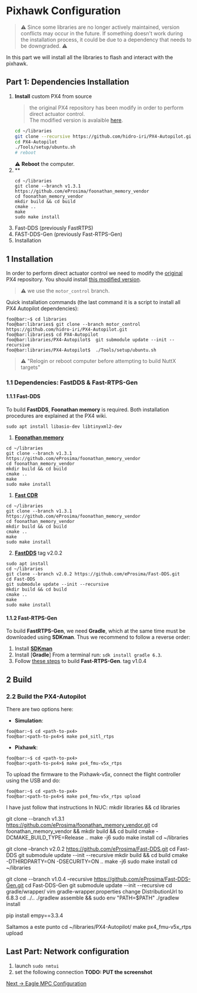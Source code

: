 # Pixhawk Configuration

> ⚠️  Since some libraries are no longer actively maintained, version conflicts may occur in the future. If something doesn't work during the installation process, it could be due to a dependency that needs to be downgraded. ⚠️ 

In this part we will install all the libraries to flash and interact with the pixhawk.

## Part 1: Dependencies Installation

1. **Install** custom PX4 from source
   > the original PX4 repository has been modify in order to perform direct actuator control.  
   >The modified version is avalaible [here](https://github.com/hidro-iri/PX4-Autopilot).
   ``` bash
   cd ~/libraries
   git clone --recursive https://github.com/hidro-iri/PX4-Autopilot.git -b motor_control
   cd PX4-Autopilot
   ./Tools/setup/ubuntu.sh
   # reboot
   ```
   ⚠️  **Reboot** the computer.
1. **
    ``` shell
    cd ~/libraries
    git clone --branch v1.3.1 https://github.com/eProsima/foonathan_memory_vendor
    cd foonathan_memory_vendor
    mkdir build && cd build
    cmake .. 
    make
    sudo make install 
    ```
2. Fast-DDS (previously FastRTPS)
3. FAST-DDS-Gen (previously Fast-RTPS-Gen)
4. Installation

## 1 Installation
In order to perform direct actuator control we need to modify the [original](https://github.com/PX4/PX4-Autopilot) PX4 repository. You should install [this modified version](https://github.com/hidro-iri/PX4-Autopilot).

> ⚠️  we use the `motor_control` branch.

Quick installation commands (the last command it is a script to install all PX4 Autopilot dependencies):
```shell
foo@bar:~$ cd libraries
foo@bar:libraries$ git clone --branch motor_control https://github.com/hidro-iri/PX4-Autopilot.git
foo@bar:libraries$ cd PX4-Autopilot
foo@bar:libraries/PX4-Autopilot$  git submodule update --init --recursive
foo@bar:libraries/PX4-Autopilot$  ./Tools/setup/ubuntu.sh
```

> ⚠️  "Relogin or reboot computer before attempting to build NuttX targets"

### 1.1 Dependencies: FastDDS & Fast-RTPS-Gen

#### 1.1.1 Fast-DDS
To build **FastDDS**, **Foonathan memory** is required. Both installation procedures are explained at the PX4 wiki.

```
sudo apt install libasio-dev libtinyxml2-dev
```

1. [**Foonathan memory**](https://github.com/eProsima/foonathan_memory_vendor)

``` shell
cd ~/libraries
git clone --branch v1.3.1 https://github.com/eProsima/foonathan_memory_vendor
cd foonathan_memory_vendor
mkdir build && cd build
cmake .. 
make
sudo make install 
```

1. [**Fast CDR**](https://github.com/eProsima/foonathan_memory_vendor)

``` shell
cd ~/libraries
git clone --branch v1.3.1 https://github.com/eProsima/foonathan_memory_vendor
cd foonathan_memory_vendor
mkdir build && cd build
cmake .. 
make
sudo make install 
```

2. [**FastDDS**](https://github.com/eProsima/Fast-DDS/tree/v2.0.2) tag v2.0.2

``` shell
sudo apt install 
cd ~/libraries
git clone --branch v2.0.2 https://github.com/eProsima/Fast-DDS.git
cd Fast-DDS
git submodule update --init --recursive
mkdir build && cd build
cmake .. 
make
sudo make install 
```

#### 1.1.2 Fast-RTPS-Gen
To build **FastRTPS-Gen**, we need **Gradle**, which at the same time must be downloaded using **SDKman**. Thus we recommend to follow a reverse order:

1. Install [**SDKman**](https://sdkman.io/install)
2. Install [**Gradle**] From a terminal run: `sdk install gradle 6.3`.
3. Follow [these steps](https://github.com/eProsima/Fast-DDS-Gen/tree/v1.0.4) to build **Fast-RTPS-Gen**. tag v1.0.4

## 2 Build

### 2.2 Build the PX4-Autopilot

There are two options here:
- **Simulation**: 
```console
foo@bar:~$ cd <path-to-px4>
foo@bar:<path-to-px4>$ make px4_sitl_rtps
```     
- **Pixhawk**: 
```console
foo@bar:~$ cd <path-to-px4>
foo@bar:<path-to-px4>$ make px4_fmu-v5x_rtps
```

To upload the firmware to the Pixhawk-v5x, connect the flight controller using the USB and do:
```console
foo@bar:~$ cd <path-to-px4>
foo@bar:<path-to-px4>$ make px4_fmu-v5x_rtps upload
```

I have just follow that instructions
In NUC:
mkdir libraries && cd libraries

git clone --branch v1.3.1 https://github.com/eProsima/foonathan_memory_vendor.git
cd foonathan_memory_vendor && mkdir build && cd build
cmake -DCMAKE_BUILD_TYPE=Release ..
make -j6
sudo make install
cd ~/libraries

git clone –branch v2.0.2 https://github.com/eProsima/Fast-DDS.git
cd Fast-DDS 
git submodule update --init --recursive
mkdir build && cd build
cmake -DTHIRDPARTY=ON -DSECURITY=ON ..
make -j6
sudo make install
cd ~/libraries

git clone --branch v1.0.4 –recursive https://github.com/eProsima/Fast-DDS-Gen.git
cd Fast-DDS-Gen
git submodule update --init --recursive
cd gradle/wrapper/
vim gradle-wrapper.properties change DistributionUrl to 6.8.3
cd ../..
./gradlew assemble && sudo env "PATH=$PATH" ./gradlew install

pip install empy==3.3.4

Saltamos a este punto
cd ~/libraries/PX4-Autopilot/
make px4_fmu-v5x_rtps upload


## Last Part: Network configuration
1. launch `sudo nmtui`
2. set the following connection
**TODO: PUT the screenshot**



[Next → Eagle MPC Configuration](2_eagle_mpc_installation.md)
